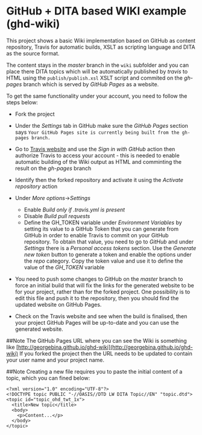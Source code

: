# GitHub + DITA based WIKI example (ghd-wiki)

This project shows a basic Wiki implementation based on GitHub as content repository, Travis for automatic builds, XSLT as scripting language and DITA as the source format.

The content stays in the *master* branch in the `wiki` subfolder and you can place there DITA topics which will be automatically published by *travis* to HTML using the `publish/publish.xsl` XSLT script and commited on the *gh-pages* branch which is served by *GitHub Pages* as a website.

To get the same functionality under your account, you need to follow the steps below:

- Fork the project
- Under the *Settings* tab in GitHub make sure the *GitHub Pages* section says
  ```Your GitHub Pages site is currently being built from the gh-pages branch.```
- Go to [Travis website](http://travis-ci.org) and use the *Sign in with GitHub* action then authorize Travis to access your account - this is needed to enable automatic building of the Wiki output as HTML and comminting the result on the *gh-pages* branch
- Identify then the forked repository and activate it using the *Activate repository* action
- Under *More options*->*Settings*  
    - Enable *Build only if .travis.yml is present*
    - Disable *Build pull requests*
    - Define the GH_TOKEN variable under *Environment Variables* by setting its value to a GitHub Token that you can generate from GitHub in order to enable Travis to commit on your GitHub repository.
To obtain that value, you need to go to *GitHub* and under *Settings* there is a *Personal access tokens* section. Use the *Generate new token* button to generate a token and enable the options under the *repo* category. Copy the token value and use it to define the value of the *GH_TOKEN* variable

- You need to push some changes to GitHub on the *master* branch to force an initial build that will fix the links for the generated website to be for your project, rather than for the forked project. One possibility is to edit this file and push it to the repository, then you should find the updated website on GitHub Pages.

- Check on the Travis website and see when the build is finalised, then your project GitHub Pages will be up-to-date and you can use the generated website.

##Note
The GitHub Pages URL where you can see the Wiki is something like 
[http://georgebina.github.io/ghd-wiki](http://georgebina.github.io/ghd-wiki)
If you forked the project then the URL needs to be updated to contain your user name and your project name.

##Note
Creating a new file requires you to paste the initial content of a topic, which you can fined below:

```
<?xml version="1.0" encoding="UTF-8"?>
<!DOCTYPE topic PUBLIC "-//OASIS//DTD LW DITA Topic//EN" "topic.dtd">
<topic id="topic_ohd_twt_1x">
  <title>New topic</title>
  <body>
    <p>Content...</p>
  </body>
</topic>
```

